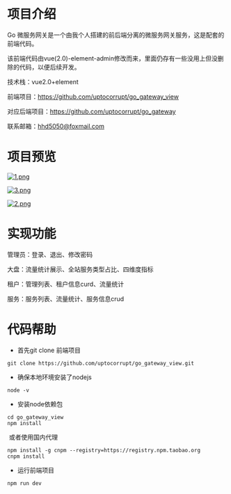 # 项目介绍

Go 微服务网关是一个由我个人搭建的前后端分离的微服务网关服务，这是配套的前端代码。

该前端代码由vue(2.0)-element-admin修改而来，里面仍存有一些没用上但没删除的代码，以便后续开发。

技术栈：vue2.0+element

前端项目：https://github.com/uptocorrupt/go_gateway_view

对应后端项目：https://github.com/uptocorrupt/go_gateway

联系邮箱：hhd5050@foxmail.com

# 项目预览

[![1.png](https://i.postimg.cc/7hr9y85j/1.png)](https://postimg.cc/5YpLwrqm)

[![3.png](https://i.postimg.cc/7LXBvY7c/3.png)](https://postimg.cc/B8L5H3mc)

[![2.png](https://i.postimg.cc/CM2QL1tp/2.png)](https://postimg.cc/CdjNcFSc)

# 实现功能

管理员：登录、退出、修改密码

大盘：流量统计展示、全站服务类型占比、四维度指标

租户：管理列表、租户信息curd、流量统计

服务：服务列表、流量统计、服务信息crud


# 代码帮助

- 首先git clone 前端项目 

```
git clone https://github.com/uptocorrupt/go_gateway_view.git
```

- 确保本地环境安装了nodejs

```
node -v
```

- 安装node依赖包

```
cd go_gateway_view
npm install
```
​	或者使用国内代理
```
npm install -g cnpm --registry=https://registry.npm.taobao.org
cnpm install
```

- 运行前端项目

```
npm run dev
```




